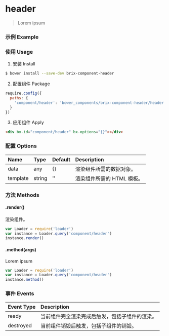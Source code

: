 # header

> Lorem ipsum

### 示例 Example

<div bx-id="component/header" bx-options="{}"></div>

### 使用 Usage

1. 安装 Install

  ```sh
  $ bower install --save-dev brix-component-header
  ```

2. 配置组件 Package

  ```js
  require.config({
    paths: {
      'component/header': 'bower_components/brix-component-header/header'
    }
  })
  ```

3. 应用组件 Apply

  ```html
  <div bx-id="component/header" bx-options="{}"></div>
  ```

### 配置 Options

Name | Type | Default | Description
:--- | :--- | :------ | :----------
data | any | {} | 渲染组件所需的数据对象。
template | string | '' | 渲染组件所需的 HTML 模板。

### 方法 Methods

#### .render()

渲染组件。

```js
var Loader = require('loader')
var instance = Loader.query('component/header')
instance.render()
```

#### .method(args)

Lorem ipsum

```js
var Loader = require('loader')
var instance = Loader.query('component/header')
instance.method()
```

### 事件 Events

Event Type | Description
:--------- | :----------
ready | 当前组件完全渲染完成后触发，包括子组件的渲染。
destroyed | 当前组件销毁后触发，包括子组件的销毁。

